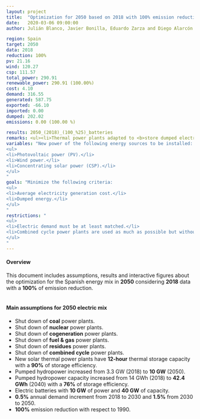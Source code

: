 ```yaml
---
layout: project
title:  "Optimization for 2050 based on 2018 with 100% emission reduction"
date:   2020-03-06 09:00:00
author: Julián Blanco, Javier Bonilla, Eduardo Zarza and Diego Alarcón

region: Spain
target: 2050
data: 2018
reduction: 100%
pv: 21.16
wind: 120.27
csp: 111.57
total_power: 290.91
renewable_power: 290.91 (100.00%)
cost: 4.10
demand: 316.55
generated: 587.75
exported: -66.10
imported: 0.00
dumped: 202.02
emissions: 0.00 (100.00 %)

results: 2050_(2018)_(100_%25)_batteries
remarks: <ul><li>Thermal power plants adapted to <b>store dumped electricity</b>.</li></ul>
variables: "New power of the following energy sources to be installed:
<ul>
<li>Photovoltaic power (PV).</li>
<li>Wind power.</li>
<li>Concentrating solar power (CSP).</li>
</ul>
"
goals: "Minimize the following criteria:
<ul>
<li>Average electricity generation cost.</li>
<li>Dumped energy.</li>
</ul>
"
restrictions: "
<ul>
<li>Electric demand must be at least matched.</li>
<li>Combined cycle power plants are used as much as possible but without exceeding the maximum allowed CO<sub>2</sub> emissions.</li>
</ul>
"
---
```

#### Overview
This document includes assumptions, results and interactive figures about the optimization for the Spanish energy mix in **2050** considering **2018** data with a **100%** of emission reduction.
<br>
<br>
#### Main assumptions for 2050 electric mix
- Shut down of **coal** power plants.
- Shut down of **nuclear** power plants.
- Shut down of **cogeneration** power plants.
- Shut down of **fuel & gas** power plants.
- Shut down of **residues** power plants.
- Shut down of **combined cycle** power plants.
- New solar thermal power plants have **12-hour** thermal storage capacity with a **90%** of storage efficiency.
- Pumped hydropower increased from 3.3 GW (2018) to **10 GW** (2050).
- Pumped hydropower capacity increased from 14 GWh (2018) to **42.4 GWh** (2040) with a **76%** of storage efficiency.
- Electric batteries with **10 GW** of power and **40 GW** of capacity.
- **0.5%** annual demand increment from 2018 to 2030 and **1.5%** from 2030 to 2050.
- **100%** emission reduction with respect to 1990.
<br>
<br>
